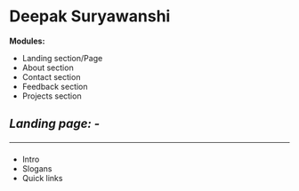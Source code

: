 # Deepak Suryawanshi

**Modules:**
- Landing section/Page
- About section
- Contact section
- Feedback section
- Projects section


## *Landing page: -*<hr/>

- Intro
- Slogans
- Quick links
